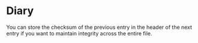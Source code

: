 # Diary

You can store the checksum of the previous entry in the header of the next
entry if you want to maintain integrity across the entire file.
